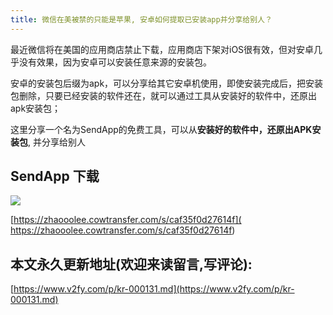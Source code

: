 ```yaml
---
title: 微信在美被禁的只能是苹果, 安卓如何提取已安装app并分享给别人？
---
```



最近微信将在美国的应用商店禁止下载，应用商店下架对iOS很有效，但对安卓几乎没有效果，因为安卓可以安装任意来源的安装包。



安卓的安装包后缀为apk，可以分享给其它安卓机使用，即使安装完成后，把安装包删除，只要已经安装的软件还在，就可以通过工具从安装好的软件中，还原出apk安装包；



这里分享一个名为SendApp的免费工具，可以从**安装好的软件中，还原出APK安装包**, 并分享给别人


## SendApp 下载

![](https://www.v2fy.com/asset/0i/jikemiji/jikemiji-md/kr-000131.assets/image-20200923150722428.png)

[https://zhaooolee.cowtransfer.com/s/caf35f0d27614f](
https://zhaooolee.cowtransfer.com/s/caf35f0d27614f)
















## 本文永久更新地址(欢迎来读留言,写评论):

[https://www.v2fy.com/p/kr-000131.md](https://www.v2fy.com/p/kr-000131.md)
